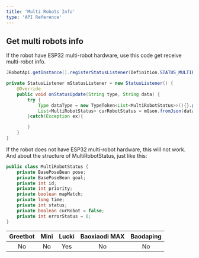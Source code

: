 ```yaml
---
title: 'Multi Robots Info'
type: 'API Reference'
---
```


## Get multi robots info

If the robot have ESP32 multi-robot hardware, use this code get receive multi-robot info.

``` java
JRobotApi.getInstance().registerStatusListener(Definition.STATUS_MULTIPLE_ROBOT_WORKING, mStatusListener);

private StatusListener mStatusListener = new StatusListener() {
    @Override
    public void onStatusUpdate(String type, String data) {
        try {
            Type dataType = new TypeToken<List<MultiRobotStatus>>(){}.getType();
            List<MultiRobotStatus> curRobotStatus = mGson.fromJson(data, dataType);
        }catch(Exception ex){

        }
    }
}
```

If the robot does not have ESP32 multi-robot hardware, this will not work. And about the structure of MultiRobotStatus, just like this:


``` java
public class MultiRobotStatus {
    private BasePoseBean pose;
    private BasePoseBean goal;
    private int id;
    private int priority;
    private boolean mapMatch;
    private long time;
    private int status;
    private boolean curRobot = false;
    private int errorStatus = 0;
}
```


<div class="fixed-table bordered-table">

|Greetbot|Mini|Lucki|Baoxiaodi MAX|Baodaping|
|:-:|:-:|:-:|:-:|:-:|
|No|No|Yes|No|No|

</div>

